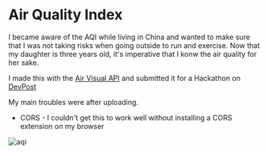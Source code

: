 # Air Quality Index 

I became aware of the AQI while living in China and wanted to make sure that I was not taking risks when going outside to run and exercise. Now that my daughter is three years old, it's imperative that I konw the air quality for her sake. 

I made this with the [Air Visual API](https://www.iqair.com/air-pollution-data-api) and submitted it for a Hackathon on [DevPost](https://devpost.com/) 

My main troubles were after uploading. 
  - CORS - I couldn't get this to work well without installing a CORS extension on my browser

![aqi](https://user-images.githubusercontent.com/57625094/165401171-15383fd1-eaff-40bb-9da2-97dae127ed13.gif)
